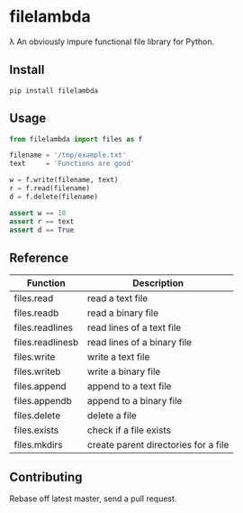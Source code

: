 # filelambda
&#955; An obviously impure functional file library for Python.

## Install
```
pip install filelambda
```

## Usage

```python
from filelambda import files as f

filename = '/tmp/example.txt'
text     = 'Functions are good'

w = f.write(filename, text)
r = f.read(filename)
d = f.delete(filename)

assert w == 18
assert r == text
assert d == True
```

## Reference

| Function         | Description                          |
| ---------------- | ------------------------------------ |
| files.read       | read a text file                     |
| files.readb      | read a binary file                   |
| files.readlines  | read lines of a text file            |
| files.readlinesb | read lines of a binary file          |
| files.write      | write a text file                    |
| files.writeb     | write a binary file                  |
| files.append     | append to a text file                |
| files.appendb    | append to a binary file              |
| files.delete     | delete a file                        |
| files.exists     | check if a file exists               |
| files.mkdirs     | create parent directories for a file |

## Contributing
Rebase off latest master, send a pull request.


